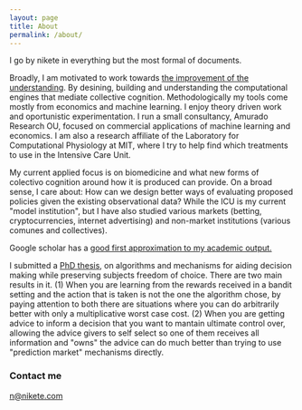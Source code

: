 ```yaml
---
layout: page
title: About
permalink: /about/
---
```


I go by nikete in everything but the most formal of documents.

Broadly, I am motivated to work towards [the improvement of the understanding](http://bactra.org/Spinoza/TIE/). By desining, building and understanding the computational engines that mediate collective cognition. Methodologically my tools come mostly from economics and machine learning. I enjoy theory driven work and oportunistic experimentation. 
I run a small consultancy, Amurado Research OU, focused on commercial applications of machine learning and economics. I am also a research affiliate of the Laboratory for Computational Physiology at MIT, where I try to help find which treatments to use in the Intensive Care Unit.

My current applied focus is on biomedicine and what new forms of colectivo cognition around how it is produced can provide. On a broad sense, I care about: How can we design better ways of evaluating proposed policies given the existing observational data? While the ICU is my current "model institution", but I have also studied various markets (betting, cryptocurrencies, internet advertising) and non-market institutions (various comunes and collectives).

Google scholar has a [good first approximation to my academic output.](https://scholar.google.it/citations?hl=en&user=_2Z3DcoAAAAJ&view_op=list_works&sortby=pubdate)

I submitted a [PhD thesis](https://github.com/nikete/thesis), on algorithms and mechanisms for aiding decision making while preserving subjects freedom of choice. There are two main results in it. (1) When you are learning from the rewards received in a bandit setting and the action that is taken is not the one the algorithm chose, by paying attention to both there are situations where you can do arbitrarily better with only a multiplicative worst case cost. (2) When you are getting advice to inform a decision that you want to mantain ultimate control over, allowing the advice givers to self select so one of them receives all information and "owns" the advice can do much better than trying to use "prediction market" mechanisms directly.


### Contact me

[n@nikete.com](mailto:n@nikete.com)

